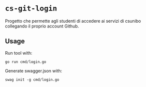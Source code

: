 # `cs-git-login`

Progetto che permette agli studenti di accedere ai servizi di csunibo collegando il proprio account Github.

## Usage

Run tool with:

```shell
go run cmd/login.go
```

Generate swagger.json with:

```shell
swag init -g cmd/login.go
```
